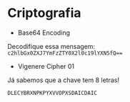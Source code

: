 # Criptografia

- Base64 Encoding

Decodifique essa mensagem:  
 ```c2hlbGx0ZXJ7YmFzZTY0X2l0c19lYXN5fQ==```  

- Vigenere Cipher 01

Já sabemos que a chave tem 8 letras!

```DLECYBRXNPKPYXVVOPXSDAICDAIC```
